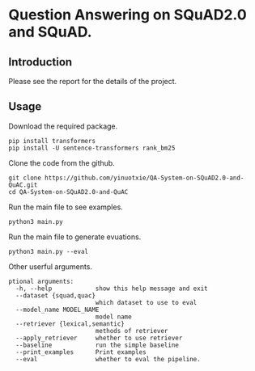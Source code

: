 # Question Answering on SQuAD2.0 and SQuAD. 
## Introduction
Please see the report for the details of the project.
## Usage
Download the required package.
```
pip install transformers
pip install -U sentence-transformers rank_bm25
```
Clone the code from the github. 
```
git clone https://github.com/yinuotxie/QA-System-on-SQuAD2.0-and-QuAC.git
cd QA-System-on-SQuAD2.0-and-QuAC
```
Run the main file to see examples.
```
python3 main.py 
```
Run the main file to generate evuations.
```
python3 main.py --eval
```
Other userful arguments.
```
ptional arguments:
  -h, --help            show this help message and exit
  --dataset {squad,quac}
                        which dataset to use to eval
  --model_name MODEL_NAME
                        model name
  --retriever {lexical,semantic}
                        methods of retriever
  --apply_retriever     whether to use retriever
  --baseline            run the simple baseline
  --print_examples      Print examples
  --eval                whether to eval the pipeline.
```

